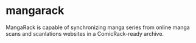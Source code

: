 mangarack
=========

MangaRack is  capable of synchronizing manga series from online manga scans and scanlations websites in a ComicRack-ready archive.